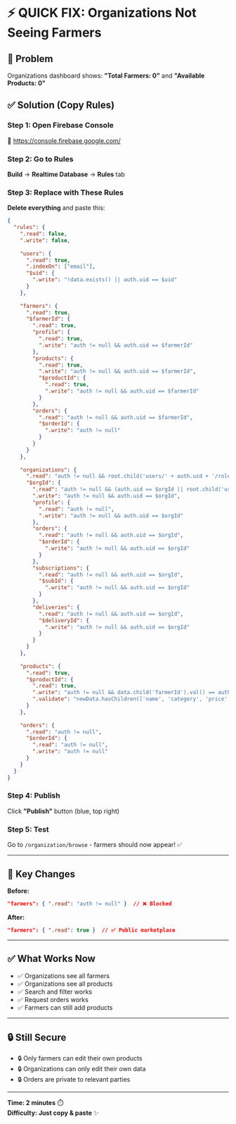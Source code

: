 # ⚡ QUICK FIX: Organizations Not Seeing Farmers

## 🎯 Problem
Organizations dashboard shows: **"Total Farmers: 0"** and **"Available Products: 0"**

## ✅ Solution (Copy Rules)

### Step 1: Open Firebase Console
🔗 https://console.firebase.google.com/

### Step 2: Go to Rules
**Build** → **Realtime Database** → **Rules** tab

### Step 3: Replace with These Rules
**Delete everything** and paste this:

```json
{
  "rules": {
    ".read": false,
    ".write": false,
    
    "users": {
      ".read": true,
      ".indexOn": ["email"],
      "$uid": {
        ".write": "!data.exists() || auth.uid == $uid"
      }
    },
    
    "farmers": {
      ".read": true,
      "$farmerId": {
        ".read": true,
        "profile": {
          ".read": true,
          ".write": "auth != null && auth.uid == $farmerId"
        },
        "products": {
          ".read": true,
          ".write": "auth != null && auth.uid == $farmerId",
          "$productId": {
            ".read": true,
            ".write": "auth != null && auth.uid == $farmerId"
          }
        },
        "orders": {
          ".read": "auth != null && auth.uid == $farmerId",
          "$orderId": {
            ".write": "auth != null"
          }
        }
      }
    },
    
    "organizations": {
      ".read": "auth != null && root.child('users/' + auth.uid + '/role').val() == 'organization'",
      "$orgId": {
        ".read": "auth != null && (auth.uid == $orgId || root.child('users/' + auth.uid + '/role').val() == 'organization')",
        ".write": "auth != null && auth.uid == $orgId",
        "profile": {
          ".read": "auth != null",
          ".write": "auth != null && auth.uid == $orgId"
        },
        "orders": {
          ".read": "auth != null && auth.uid == $orgId",
          "$orderId": {
            ".write": "auth != null && auth.uid == $orgId"
          }
        },
        "subscriptions": {
          ".read": "auth != null && auth.uid == $orgId",
          "$subId": {
            ".write": "auth != null && auth.uid == $orgId"
          }
        },
        "deliveries": {
          ".read": "auth != null && auth.uid == $orgId",
          "$deliveryId": {
            ".write": "auth != null && auth.uid == $orgId"
          }
        }
      }
    },
    
    "products": {
      ".read": true,
      "$productId": {
        ".read": true,
        ".write": "auth != null && data.child('farmerId').val() == auth.uid",
        ".validate": "newData.hasChildren(['name', 'category', 'price', 'unit', 'stock', 'description', 'farmerId', 'isActive'])"
      }
    },
    
    "orders": {
      ".read": "auth != null",
      "$orderId": {
        ".read": "auth != null",
        ".write": "auth != null"
      }
    }
  }
}
```

### Step 4: Publish
Click **"Publish"** button (blue, top right)

### Step 5: Test
Go to `/organization/browse` - farmers should now appear! ✅

---

## 🔑 Key Changes

**Before:**
```json
"farmers": { ".read": "auth != null" }  // ❌ Blocked
```

**After:**
```json
"farmers": { ".read": true }  // ✅ Public marketplace
```

---

## ✅ What Works Now

- ✅ Organizations see all farmers
- ✅ Organizations see all products
- ✅ Search and filter works
- ✅ Request orders works
- ✅ Farmers can still add products

---

## 🔒 Still Secure

- 🔒 Only farmers can edit their own products
- 🔒 Organizations can only edit their own data
- 🔒 Orders are private to relevant parties

---

**Time: 2 minutes** ⏱️  
**Difficulty: Just copy & paste** ✨

